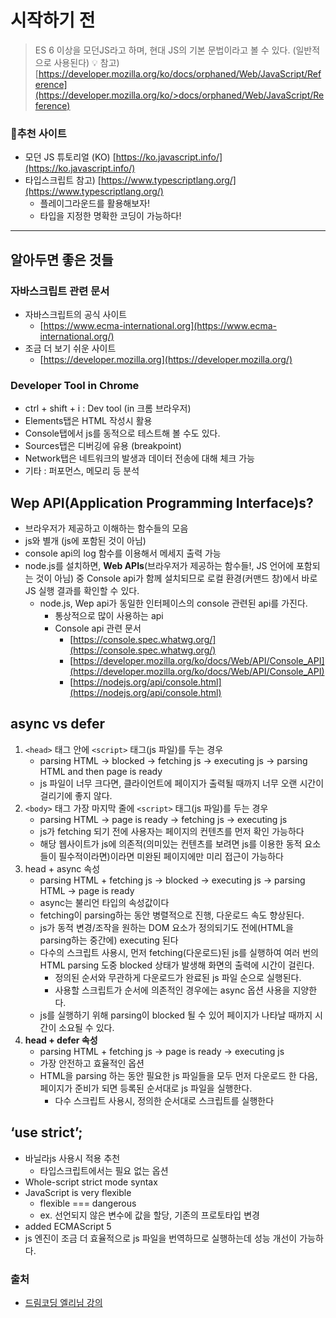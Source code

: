 # 시작하기 전

> ES 6 이상을 모던JS라고 하며, 현대 JS의 기본 문법이라고 볼 수 있다. (일반적으로 사용된다)
> 💡 참고) [https://developer.mozilla.org/ko/docs/orphaned/Web/JavaScript/Reference](https://developer.mozilla.org/ko/>docs/orphaned/Web/JavaScript/Reference)

### 🥳추천 사이트
- 모던 JS 튜토리얼 (KO) [https://ko.javascript.info/](https://ko.javascript.info/)
- 타입스크립트 참고) [https://www.typescriptlang.org/](https://www.typescriptlang.org/)
    - 플레이그라운드를 활용해보자!
    - 타입을 지정한 명확한 코딩이 가능하다!
---
## 알아두면 좋은 것들

### 자바스크립트 관련 문서

- 자바스크립트의 공식 사이트
    - [https://www.ecma-international.org](https://www.ecma-international.org/)
- 조금 더 보기 쉬운 사이트
    - [https://developer.mozilla.org](https://developer.mozilla.org/)

### Developer Tool in Chrome

- ctrl + shift + i : Dev tool (in 크롬 브라우저)
- Elements탭은 HTML 작성시 활용
- Console탭에서 js를 동적으로 테스트해 볼 수도 있다.
- Sources탭은 디버깅에 유용 (breakpoint)
- Network탭은 네트워크의 발생과 데이터 전송에 대해 체크 가능
- 기타 : 퍼포먼스, 메모리 등 분석

## Wep API(Application Programming Interface)s?

- 브라우저가 제공하고 이해하는 함수들의 모음
- js와 별개 (js에 포함된 것이 아님)
- console api의 log 함수를 이용해서 메세지 출력 가능
- node.js를 설치하면, **Web APIs**(브라우저가 제공하는 함수들!, JS 언어에 포함되는 것이 아님) 중 Console api가 함께 설치되므로 로컬 환경(커맨드 창)에서 바로 JS 실행 결과를 확인할 수 있다.
    - node.js, Wep api가 동일한 인터페이스의 console 관련된 api를 가진다.
        - 통상적으로 많이 사용하는 api
        - Console api 관련 문서
            - [https://console.spec.whatwg.org/](https://console.spec.whatwg.org/)
            - [https://developer.mozilla.org/ko/docs/Web/API/Console_API](https://developer.mozilla.org/ko/docs/Web/API/Console_API)
            - [https://nodejs.org/api/console.html](https://nodejs.org/api/console.html)

## async vs defer

1. ``<head>`` 태그 안에 ``<script>`` 태그(js 파일)를 두는 경우
    - parsing HTML -> blocked -> fetching js -> executing js -> parsing HTML and then page is ready
    - js 파일이 너무 크다면, 클라이언트에 페이지가 출력될 때까지 너무 오랜 시간이 걸리기에 좋지 않다.
2. ``<body>`` 태그 가장 마지막 줄에 ``<script>`` 태그(js 파일)를 두는 경우
    - parsing HTML -> page is ready -> fetching js -> executing js
    - js가 fetching 되기 전에 사용자는 페이지의 컨텐츠를 먼저 확인 가능하다
    - 해당 웹사이트가 js에 의존적(의미있는 컨텐츠를 보려면 js를 이용한 동적 요소들이 필수적이라면)이라면 미완된 페이지에만 미리 접근이 가능하다
3. head + async 속성
    - parsing HTML + fetching js -> blocked -> executing js -> parsing HTML -> page is ready
    - async는 불리언 타입의 속성값이다
    - fetching이 parsing하는 동안 병렬적으로 진행, 다운로드 속도 향상된다.
    - js가 동적 변경/조작을 원하는 DOM 요소가 정의되기도 전에(HTML을 parsing하는 중간에) executing 된다
    - 다수의 스크립트 사용시, 먼저 fetching(다운로드)된 js를 실행하여 여러 번의 HTML parsing 도중 blocked 상태가 발생해 화면의 출력에 시간이 걸린다.
        - 정의된 순서와 무관하게 다운로드가 완료된 js 파일 순으로 실행된다.
        - 사용할 스크립트가 순서에 의존적인 경우에는 async 옵션 사용을 지양한다.
    - js를 실행하기 위해 parsing이 blocked 될 수 있어 페이지가 나타날 때까지 시간이 소요될 수 있다.
4. **head + defer 속성**
    - parsing HTML + fetching js -> page is ready -> executing js
    - 가장 안전하고 효율적인 옵션
    - HTML을 parsing 하는 동안 필요한 js 파일들을 모두 먼저 다운로드 한 다음, 페이지가 준비가 되면 등록된 순서대로 js 파일을 실행한다.
        - 다수 스크립트 사용시, 정의한 순서대로 스크립트를 실행한다

## ‘use strict’;

- 바닐라js 사용시 적용 추천
    - 타입스크립트에서는 필요 없는 옵션
- Whole-script strict mode syntax
- JavaScript is very flexible
    - flexible === dangerous
    - ex. 선언되지 않은 변수에 값을 할당, 기존의 프로토타입 변경
- added ECMAScript 5
- js 엔진이 조금 더 효율적으로 js 파일을 번역하므로 실행하는데 성능 개선이 가능하다.

### 출처
- [드림코딩 엘리님 강의](https://www.youtube.com/watch?v=tJieVCgGzhs&list=PLv2d7VI9OotTVOL4QmPfvJWPJvkmv6h-2&index=2)
